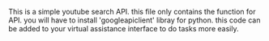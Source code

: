 This is a simple youtube search API.
this file only contains the function for API.
you will have to install 'googleapiclient' libray for python. 
this code can be added to your virtual assistance interface to do tasks more easily. 
